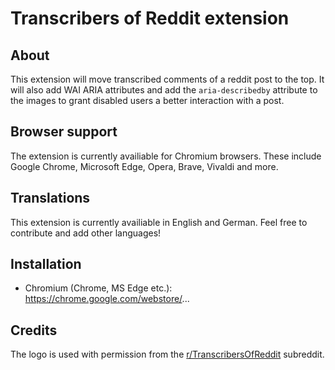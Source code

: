# Transcribers of Reddit extension

## About
This extension will move transcribed comments of a reddit post to the top. It will also add WAI ARIA attributes and
add the `aria-describedby` attribute to the images to grant disabled users a better interaction with a post.

## Browser support
The extension is currently availiable for Chromium browsers. These include Google Chrome, Microsoft Edge, Opera, Brave, 
Vivaldi and more.

## Translations
This extension is currently availiable in English and German. Feel free to contribute and add other languages!

## Installation
- Chromium (Chrome, MS Edge etc.): https://chrome.google.com/webstore/...

## Credits
The logo is used with permission from the [r/TranscribersOfReddit](https://www.reddit.com/r/TranscribersOfReddit/) subreddit.